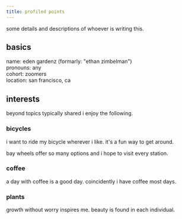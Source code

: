 ```yaml
---
title: profiled points
---
```


some details and descriptions of whoever is writing this.

## basics

name: eden gardenz (formarly: "ethan zimbelman")<br>
pronouns: any<br>
cohort: zoomers<br>
location: san francisco, ca

## interests

beyond topics typically shared i enjoy the following.

### bicycles

i want to ride my bicycle wherever i like. it's a fun way to get around.

bay wheels offer so many options and i hope to visit every station.

### coffee

a day with coffee is a good day. coincidently i have coffee most days.

### plants

growth without worry inspires me. beauty is found in each individual.
